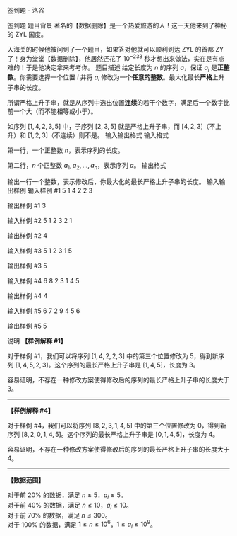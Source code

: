 



签到题 - 洛谷














签到题
题目背景
著名的【数据删除】是一个热爱旅游的人！这一天他来到了神秘的 ZYL 国度。

入海关的时候他被问到了一个题目，如果答对他就可以顺利到达 ZYL 的首都 ZY 了！身为堂堂【数据删除】，他居然还花了 $10^{-233}$ 秒才想出来做法，实在是有点难的！于是他决定拿来考考你。
题目描述
给定长度为 $n$ 的序列 $a$，保证 $a_i$ 是**正整数**。你需要选择一个位置 $i$ 并将 $a_i$ 修改为一个**任意的整数**。最大化最长**严格**上升子串的长度。

所谓严格上升子串，就是从序列中选出位置**连续**的若干个数字，满足后一个数字比前一个大（而不能相等或小于）。

如序列 $[1,4,2,3,5]$ 中，子序列 $[2,3,5]$ 就是严格上升子串，而 $[4,2,3]$（不上升）和 $[1,2,3]$（不连续）则不是。
输入输出格式
输入格式

第一行，一个正整数 $n$，表示序列的长度。

第二行，$n$ 个正整数 $a_1, a_2, \ldots, a_n$，表示序列 $a$。
输出格式

输出一行一个整数，表示修改后，你最大化的最长严格上升子串的长度。
输入输出样例
输入样例 #1
5
1 4 2 2 3

输出样例 #1
3

输入样例 #2
5
1 2 3 2 1

输出样例 #2
4

输入样例 #3
5
1 2 3 1 5

输出样例 #3
5

输入样例 #4
6
8 2 3 1 4 5

输出样例 #4
4

输入样例 #5
6
7 2 9 4 5 6

输出样例 #5
5

说明
**【样例解释 \#1】**

对于样例 \#1，我们可以将序列 $[1,4,2,2,3]$ 中的第三个位置修改为 $5$，得到新序列 $[1,4,5,2,3]$。这个序列的最长严格上升子串是 $[1,4,5]$，长度为 $3$。

容易证明，不存在一种修改方案使得修改后的序列的最长严格上升子串的长度大于 $3$。

---

**【样例解释 \#4】**

对于样例 \#4，我们可以将序列 $[8,2,3,1,4,5]$ 中的第三个位置修改为 $0$，得到新序列 $[8,2,0,1,4,5]$。这个序列的最长严格上升子串是 $[0,1,4,5]$，长度为 $4$。

容易证明，不存在一种修改方案使得修改后的序列的最长严格上升子串的长度大于 $4$。

---

**【数据范围】**

对于前 $20\%$ 的数据，满足 $n \le 5$，$a_i \le 5$。  
对于前 $40\%$ 的数据，满足 $n \le 10$，$a_i \le 10$。  
对于前 $70\%$ 的数据，满足 $n \le 300$。  
对于 $100 \%$ 的数据，满足 $1 \le n \le {10}^6$，$1 \le a_i \le {10}^9$。






